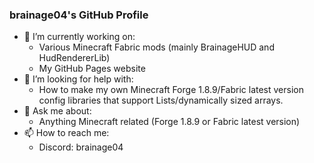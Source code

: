 ### brainage04's GitHub Profile
- 🔭 I’m currently working on:
  - Various Minecraft Fabric mods (mainly BrainageHUD and HudRendererLib)
  - My GitHub Pages website
- 🤔 I’m looking for help with:
  - How to make my own Minecraft Forge 1.8.9/Fabric latest version config libraries that support Lists/dynamically sized arrays.
- 💬 Ask me about:
  - Anything Minecraft related (Forge 1.8.9 or Fabric latest version)
- 📫 How to reach me:
  - Discord: brainage04
